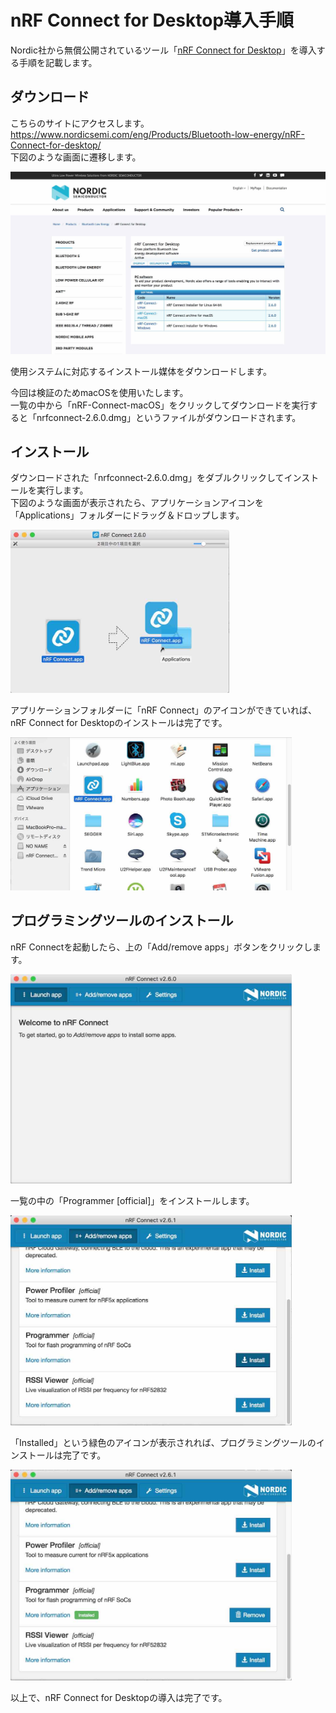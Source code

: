 # nRF Connect for Desktop導入手順

Nordic社から無償公開されているツール「[nRF Connect for Desktop](https://www.nordicsemi.com/eng/Products/Bluetooth-low-energy/nRF-Connect-for-desktop/)」を導入する手順を記載します。

## ダウンロード

こちらのサイトにアクセスします。<br>
https://www.nordicsemi.com/eng/Products/Bluetooth-low-energy/nRF-Connect-for-desktop/<br>
下図のような画面に遷移します。

<img src="assets03/0001.jpg" width="600">

使用システムに対応するインストール媒体をダウンロードします。

今回は検証のためmacOSを使用いたします。<br>
一覧の中から「nRF-Connect-macOS」をクリックしてダウンロードを実行すると「nrfconnect-2.6.0.dmg」というファイルがダウンロードされます。

## インストール

ダウンロードされた「nrfconnect-2.6.0.dmg」をダブルクリックしてインストールを実行します。<br>
下図のような画面が表示されたら、アプリケーションアイコンを「Applications」フォルダーにドラッグ＆ドロップします。

<img src="assets03/0002.jpg" width="350">

アプリケーションフォルダーに「nRF Connect」のアイコンができていれば、nRF Connect for Desktopのインストールは完了です。

<img src="assets03/0003.jpg" width="450">

## プログラミングツールのインストール

nRF Connectを起動したら、上の「Add/remove apps」ボタンをクリックします。

<img src="assets03/0004.jpg" width="450">

一覧の中の「Programmer [official]」をインストールします。

<img src="assets03/0005.jpg" width="450">

「Installed」という緑色のアイコンが表示されれば、プログラミングツールのインストールは完了です。

<img src="assets03/0006.jpg" width="450">

以上で、nRF Connect for Desktopの導入は完了です。
